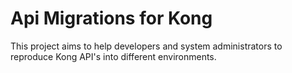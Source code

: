 # Api Migrations for Kong

This project aims to help developers and system administrators to reproduce Kong API's into different environments.
